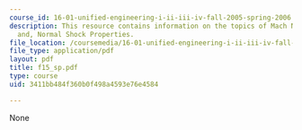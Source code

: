 ```yaml
---
course_id: 16-01-unified-engineering-i-ii-iii-iv-fall-2005-spring-2006
description: This resource contains information on the topics of Mach Number Relations
  and, Normal Shock Properties.
file_location: /coursemedia/16-01-unified-engineering-i-ii-iii-iv-fall-2005-spring-2006/3411bb484f360b0f498a4593e76e4584_f15_sp.pdf
file_type: application/pdf
layout: pdf
title: f15_sp.pdf
type: course
uid: 3411bb484f360b0f498a4593e76e4584

---
```

None